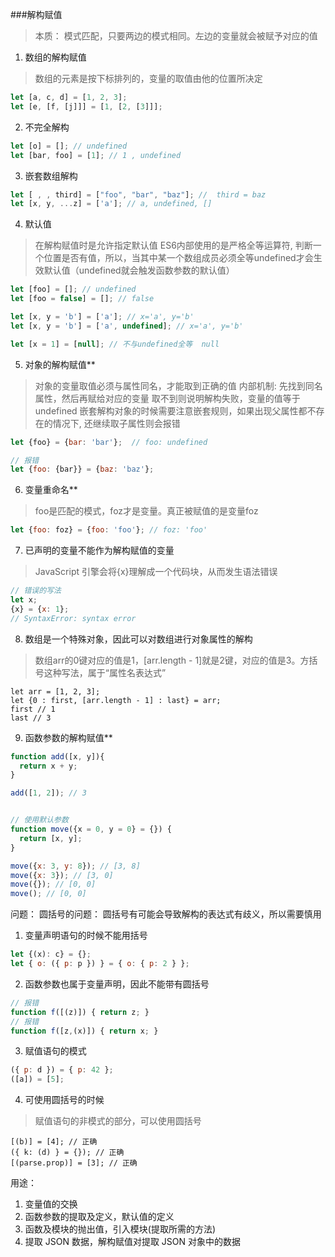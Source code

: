 
###解构赋值
>本质： 模式匹配，只要两边的模式相同。左边的变量就会被赋予对应的值

1. 数组的解构赋值
>数组的元素是按下标排列的，变量的取值由他的位置所决定

```js
let [a, c, d] = [1, 2, 3];
let [e, [f, [j]]] = [1, [2, [3]]];
```

2. 不完全解构
```js
let [o] = []; // undefined
let [bar, foo] = [1]; // 1 , undefined
```

3. 嵌套数组解构
```js
let [ , , third] = ["foo", "bar", "baz"]; //  third = baz
let [x, y, ...z] = ['a']; // a, undefined, []
```

4. 默认值
>在解构赋值时是允许指定默认值
> ES6内部使用的是严格全等运算符, 判断一个位置是否有值，所以，当其中某一个数组成员必须全等undefined才会生效默认值（undefined就会触发函数参数的默认值）
```js
let [foo] = []; // undefined
let [foo = false] = []; // false

let [x, y = 'b'] = ['a']; // x='a', y='b'
let [x, y = 'b'] = ['a', undefined]; // x='a', y='b'

let [x = 1] = [null]; // 不与undefined全等  null

```


5. 对象的解构赋值**
> 对象的变量取值必须与属性同名，才能取到正确的值
> 内部机制: 先找到同名属性，然后再赋给对应的变量
> 取不到则说明解构失败，变量的值等于undefined
>嵌套解构对象的时候需要注意嵌套规则，如果出现父属性都不存在的情况下, 还继续取子属性则会报错
```js
let {foo} = {bar: 'bar'};  // foo: undefined

// 报错
let {foo: {bar}} = {baz: 'baz'};
```

6. 变量重命名**
> foo是匹配的模式，foz才是变量。真正被赋值的是变量foz
```js
let {foo: foz} = {foo: 'foo'}; // foz: 'foo'
```

7. 已声明的变量不能作为解构赋值的变量
> JavaScript 引擎会将{x}理解成一个代码块，从而发生语法错误
```js
// 错误的写法
let x;
{x} = {x: 1};
// SyntaxError: syntax error
```

8. 数组是一个特殊对象，因此可以对数组进行对象属性的解构
>数组arr的0键对应的值是1，[arr.length - 1]就是2键，对应的值是3。方括号这种写法，属于“属性名表达式”
```
let arr = [1, 2, 3];
let {0 : first, [arr.length - 1] : last} = arr;
first // 1
last // 3
```


9. 函数参数的解构赋值**

```js
function add([x, y]){
  return x + y;
}

add([1, 2]); // 3


// 使用默认参数
function move({x = 0, y = 0} = {}) {
  return [x, y];
}

move({x: 3, y: 8}); // [3, 8]
move({x: 3}); // [3, 0]
move({}); // [0, 0]
move(); // [0, 0]
```


问题：
圆括号的问题： 圆括号有可能会导致解构的表达式有歧义，所以需要慎用

1. 变量声明语句的时候不能用括号
```js
let {(x): c} = {};
let { o: ({ p: p }) } = { o: { p: 2 } };
```

2. 函数参数也属于变量声明，因此不能带有圆括号

```js
// 报错
function f([(z)]) { return z; }
// 报错
function f([z,(x)]) { return x; }
```

3. 赋值语句的模式
```js
({ p: d }) = { p: 42 };
([a]) = [5];
```

4. 可使用圆括号的时候
>赋值语句的非模式的部分，可以使用圆括号
```
[(b)] = [4]; // 正确
({ k: (d) } = {}); // 正确
[(parse.prop)] = [3]; // 正确
```


用途：
1. 变量值的交换
2. 函数参数的提取及定义，默认值的定义
3. 函数及模块的抛出值，引入模块(提取所需的方法)
4. 提取 JSON 数据，解构赋值对提取 JSON 对象中的数据